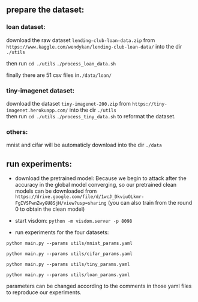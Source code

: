  
## prepare the dataset:
### loan dataset:
download the raw dataset `lending-club-loan-data.zip` from `https://www.kaggle.com/wendykan/lending-club-loan-data/` into the dir `./utils`   

then run   `cd ./utils`  `./process_loan_data.sh` 

finally there are 51 csv files in`./data/loan/`

### tiny-imagenet dataset:
download the dataset `tiny-imagenet-200.zip` from `https://tiny-imagenet.herokuapp.com/` into the dir `./utils`  
then run `cd ./utils` `./process_tiny_data.sh` to reformat the dataset.

### others:
mnist and cifar will be automaticly download into the dir 
`./data`

## run experiments: 

- download the pretrained model:
Because we begin to attack after the accuracy in the global model converging, so our pretrained clean models can be downloaded from `https://drive.google.com/file/d/1wcJ_DkviuOLkmr-FgIVSFwnZwyGU8SjH/view?usp=sharing`
(you can also train from the round 0 to obtain the clean model)

- start visdom:
`python -m visdom.server -p 8098`

- run experiments for the four datasets:

`python main.py --params utils/mnist_params.yaml`

`python main.py --params utils/cifar_params.yaml`

`python main.py --params utils/tiny_params.yaml`

`python main.py --params utils/loan_params.yaml`

parameters can be changed according to the comments in those yaml files to reproduce our experiments.

